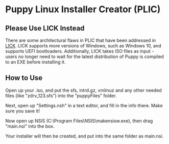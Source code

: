 # Puppy Linux Installer Creator (PLIC)

## Please Use LICK Instead

There are some architectural flaws in PLIC that have been addressed in
[LICK](https://github.com/noryb009/lick).
LICK supports more versions of Windows, such as Windows 10, and supports UEFI
bootloaders.
Additionally, LICK takes ISO files as input - users no longer need to wait for
the latest distribution of Puppy is compiled to an EXE before installing it.

## How to Use

Open up your .iso, and put the sfs, intrd.gz, vmlinuz and any other needed files (like "zdrv_123.sfs") into the "puppyFiles" folder.

Next, open up "Settings.nsh" in a text editor, and fill in the info there. Make sure you save it!

Now open up NSIS (C:\Program Files\NSIS\makensisw.exe), then drag "main.nsi" into the box.

Your installer will then be created, and put into the same folder as main.nsi.

